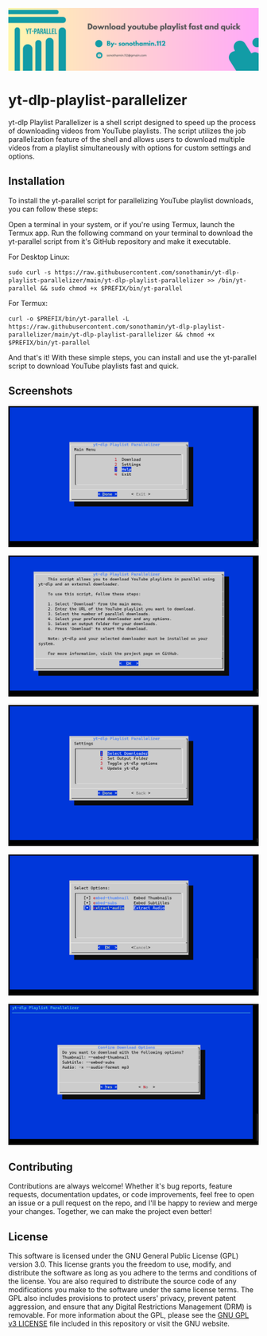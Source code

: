 
![Banner](https://github.com/sonothamin/yt-dlp-playlist-parallelizer/raw/main/Screenshots/banner.png)


# yt-dlp-playlist-parallelizer

yt-dlp Playlist Parallelizer is a shell script designed to speed up the process of downloading videos from YouTube playlists. The script utilizes the job parallelization feature of the shell and allows users to download multiple videos from a playlist simultaneously with options for custom settings and options.


## Installation

To install the yt-parallel script for parallelizing YouTube playlist downloads, you can follow these steps:

Open a terminal in your system, or if you're using Termux, launch the Termux app.
Run the following command on your terminal to download the yt-parallel script from it's GitHub repository and make it executable.

For Desktop Linux:
``` 
sudo curl -s https://raw.githubusercontent.com/sonothamin/yt-dlp-playlist-parallelizer/main/yt-dlp-playlist-parallelizer >> /bin/yt-parallel && sudo chmod +x $PREFIX/bin/yt-parallel
```

For Termux:
``` 
curl -o $PREFIX/bin/yt-parallel -L https://raw.githubusercontent.com/sonothamin/yt-dlp-playlist-parallelizer/main/yt-dlp-playlist-parallelizer && chmod +x $PREFIX/bin/yt-parallel
```
And that's it! With these simple steps, you can install and use the yt-parallel script to download YouTube playlists fast and quick.
    
## Screenshots

![Screenshot 1](https://github.com/sonothamin/yt-dlp-playlist-parallelizer/raw/main/Screenshots/1.png)

![Screenshot 2](https://github.com/sonothamin/yt-dlp-playlist-parallelizer/raw/main/Screenshots/2.png)

![Screenshot 3](https://github.com/sonothamin/yt-dlp-playlist-parallelizer/raw/main/Screenshots/3.png)

![Screenshot 4](https://github.com/sonothamin/yt-dlp-playlist-parallelizer/raw/main/Screenshots/4.png)

![Screenshot 5](https://github.com/sonothamin/yt-dlp-playlist-parallelizer/raw/main/Screenshots/5.png)

## Contributing

Contributions are always welcome! Whether it's bug reports, feature requests, documentation updates, or code improvements, feel free to open an issue or a pull request on the repo, and I'll be happy to review and merge your changes. Together, we can make the project even better!


## License

This software is licensed under the GNU General Public License (GPL) version 3.0. This license grants you the freedom to use, modify, and distribute the software as long as you adhere to the terms and conditions of the license. You are also required to distribute the source code of any modifications you make to the software under the same license terms. The GPL also includes provisions to protect users' privacy, prevent patent aggression, and ensure that any Digital Restrictions Management (DRM) is removable. For more information about the GPL, please see the [GNU GPL v3 LICENSE](https://github.com/sonothamin/yt-dlp-playlist-parallelizer/blob/main/LICENSE)  file included in this repository or visit the GNU website.

